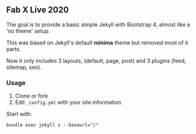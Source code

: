 ## Fab X Live 2020

The goal is to provide a basic simple Jekyll with Bootstrap 4, almost like a 'no theme' setup.

This was based on Jekyll's default **minima** theme but removed most of it parts.

Now it only includes 3 layouts, (default, page, post) and 3 plugins (feed, sitemap, seo).

### Usage
1. Clone or fork
2. Edit `_config.yml` with your site information.


Start with:

`bundle exec jekyll s --baseurl="/"`
